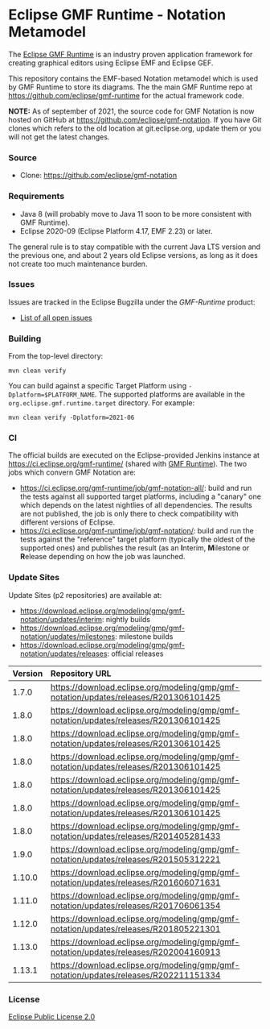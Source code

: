 # Eclipse GMF Runtime - Notation Metamodel

The [Eclipse GMF Runtime](https://projects.eclipse.org/projects/modeling.gmf-runtime) is an industry proven application framework for creating graphical editors using Eclipse EMF and Eclipse GEF.

This repository contains the EMF-based Notation metamodel which is used by GMF Runtime to store its diagrams. The the main GMF Runtime repo at https://github.com/eclipse/gmf-runtime for the actual framework code.

**NOTE:** As of september of 2021, the source code for GMF Notation is now hosted on GitHub at https://github.com/eclipse/gmf-notation. If you have Git clones which refers to the old location at git.eclipse.org, update them or you will not get the latest changes.

### Source

* Clone: https://github.com/eclipse/gmf-notation

### Requirements

* Java 8 (will probably move to Java 11 soon to be more consistent with GMF Runtime).
* Eclipse 2020-09 (Eclipse Platform 4.17, EMF 2.23) or later.

The general rule is to stay compatible with the current Java LTS version and the previous one, and about 2 years old Eclipse versions, as long as it does not create too much maintenance burden.

### Issues

Issues are tracked in the Eclipse Bugzilla under the _GMF-Runtime_ product:

* [List of all open issues](https://bugs.eclipse.org/bugs/buglist.cgi?classification=Modeling&product=GMF-Runtime&component=Notation&bug_status=UNCONFIRMED&bug_status=NEW&bug_status=ASSIGNED&bug_status=REOPENED)

### Building

From the top-level directory:

    mvn clean verify

You can build against a specific Target Platform using `-Dplatform=$PLATFORM_NAME`.
The supported platforms are available in the `org.eclipse.gmf.runtime.target` directory.
For example:

    mvn clean verify -Dplatform=2021-06

### CI

The official builds are executed on the Eclipse-provided Jenkins instance at <https://ci.eclipse.org/gmf-runtime/> (shared with [GMF Runtime](https://github.com/eclipse/gmf-runtime)).
The two jobs which convern GMF Notation are:
* <https://ci.eclipse.org/gmf-runtime/job/gmf-notation-all/>: build and run the tests against all supported target platforms, including a "canary" one which depends on the latest nightlies of all dependencies. The results are not published, the job is only there to check compatibility with different versions of Eclipse.
* <https://ci.eclipse.org/gmf-runtime/job/gmf-notation/>: build and run the tests against the "reference" target platform (typically the oldest of the supported ones) and publishes the result (as an **I**nterim, **M**ilestone or **R**elease depending on how the job was launched.

### Update Sites

Update Sites (p2 repositories) are available at:
* <https://download.eclipse.org/modeling/gmp/gmf-notation/updates/interim>: nightly builds
* <https://download.eclipse.org/modeling/gmp/gmf-notation/updates/milestones>: milestone builds
* <https://download.eclipse.org/modeling/gmp/gmf-notation/updates/releases>: official releases

| Version | Repository URL                                                                        |
|:--------|:--------------------------------------------------------------------------------------|
| 1.7.0   | https://download.eclipse.org/modeling/gmp/gmf-notation/updates/releases/R201306101425 |
| 1.8.0   | https://download.eclipse.org/modeling/gmp/gmf-notation/updates/releases/R201306101425 |
| 1.8.0   | https://download.eclipse.org/modeling/gmp/gmf-notation/updates/releases/R201306101425 |
| 1.8.0   | https://download.eclipse.org/modeling/gmp/gmf-notation/updates/releases/R201306101425 |
| 1.8.0   | https://download.eclipse.org/modeling/gmp/gmf-notation/updates/releases/R201306101425 |
| 1.8.0   | https://download.eclipse.org/modeling/gmp/gmf-notation/updates/releases/R201306101425 |
| 1.8.0   | https://download.eclipse.org/modeling/gmp/gmf-notation/updates/releases/R201405281433 |
| 1.9.0   | https://download.eclipse.org/modeling/gmp/gmf-notation/updates/releases/R201505312221 |
| 1.10.0  | https://download.eclipse.org/modeling/gmp/gmf-notation/updates/releases/R201606071631 |
| 1.11.0  | https://download.eclipse.org/modeling/gmp/gmf-notation/updates/releases/R201706061354 |
| 1.12.0  | https://download.eclipse.org/modeling/gmp/gmf-notation/updates/releases/R201805221301 |
| 1.13.0  | https://download.eclipse.org/modeling/gmp/gmf-notation/updates/releases/R202004160913 |
| 1.13.1  | https://download.eclipse.org/modeling/gmp/gmf-notation/updates/releases/R202211151334 |

### License

[Eclipse Public License 2.0](https://www.eclipse.org/legal/epl-2.0/)
